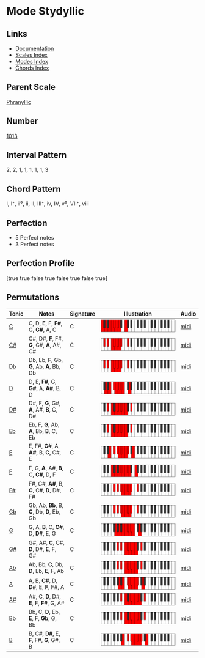 # Mode Stydyllic

## Links

- [Documentation](index.md)
- [Scales Index](Scales.md)
- [Modes Index](Modes.md)
- [Chords Index](Chords.md)

## Parent Scale

[Phranyllic](ScalePhranyllic.md)

## Number

[1013](https://ianring.com/musictheory/scales/1013)

## Interval Pattern

2, 2, 1, 1, 1, 1, 1, 3

## Chord Pattern

I, I⁺, ii⁰, ii, II, III⁺, iv, IV, v⁰, VII⁺, viii

## Perfection

- 5 Perfect notes
- 3 Perfect notes

## Perfection Profile

[true true false true false true false true]

## Permutations

| Tonic | Notes | Signature | Illustration | Audio |
|-------|-------|-----------|--------------|-------|
| [C](ModeCNaturalStydyllic.md) | C, D, **E**, F, **F#**, G, **G#**, A, C | C | ![CNaturalStydyllic](ModeCNaturalStydyllic.png) | [midi](https://github.com/edipermadi/music/blob/main/docs/ModeCNaturalStydyllic.mid?raw=true) |
| [C#](ModeCSharpStydyllic.md) | C#, D#, **F**, F#, **G**, G#, **A**, A#, C# | C | ![CSharpStydyllic](ModeCSharpStydyllic.png) | [midi](https://github.com/edipermadi/music/blob/main/docs/ModeCSharpStydyllic.mid?raw=true) |
| [Db](ModeDFlatStydyllic.md) | Db, Eb, **F**, Gb, **G**, Ab, **A**, Bb, Db | C | ![DFlatStydyllic](ModeDFlatStydyllic.png) | [midi](https://github.com/edipermadi/music/blob/main/docs/ModeDFlatStydyllic.mid?raw=true) |
| [D](ModeDNaturalStydyllic.md) | D, E, **F#**, G, **G#**, A, **A#**, B, D | C | ![DNaturalStydyllic](ModeDNaturalStydyllic.png) | [midi](https://github.com/edipermadi/music/blob/main/docs/ModeDNaturalStydyllic.mid?raw=true) |
| [D#](ModeDSharpStydyllic.md) | D#, F, **G**, G#, **A**, A#, **B**, C, D# | C | ![DSharpStydyllic](ModeDSharpStydyllic.png) | [midi](https://github.com/edipermadi/music/blob/main/docs/ModeDSharpStydyllic.mid?raw=true) |
| [Eb](ModeEFlatStydyllic.md) | Eb, F, **G**, Ab, **A**, Bb, **B**, C, Eb | C | ![EFlatStydyllic](ModeEFlatStydyllic.png) | [midi](https://github.com/edipermadi/music/blob/main/docs/ModeEFlatStydyllic.mid?raw=true) |
| [E](ModeENaturalStydyllic.md) | E, F#, **G#**, A, **A#**, B, **C**, C#, E | C | ![ENaturalStydyllic](ModeENaturalStydyllic.png) | [midi](https://github.com/edipermadi/music/blob/main/docs/ModeENaturalStydyllic.mid?raw=true) |
| [F](ModeFNaturalStydyllic.md) | F, G, **A**, A#, **B**, C, **C#**, D, F | C | ![FNaturalStydyllic](ModeFNaturalStydyllic.png) | [midi](https://github.com/edipermadi/music/blob/main/docs/ModeFNaturalStydyllic.mid?raw=true) |
| [F#](ModeFSharpStydyllic.md) | F#, G#, **A#**, B, **C**, C#, **D**, D#, F# | C | ![FSharpStydyllic](ModeFSharpStydyllic.png) | [midi](https://github.com/edipermadi/music/blob/main/docs/ModeFSharpStydyllic.mid?raw=true) |
| [Gb](ModeGFlatStydyllic.md) | Gb, Ab, **Bb**, B, **C**, Db, **D**, Eb, Gb | C | ![GFlatStydyllic](ModeGFlatStydyllic.png) | [midi](https://github.com/edipermadi/music/blob/main/docs/ModeGFlatStydyllic.mid?raw=true) |
| [G](ModeGNaturalStydyllic.md) | G, A, **B**, C, **C#**, D, **D#**, E, G | C | ![GNaturalStydyllic](ModeGNaturalStydyllic.png) | [midi](https://github.com/edipermadi/music/blob/main/docs/ModeGNaturalStydyllic.mid?raw=true) |
| [G#](ModeGSharpStydyllic.md) | G#, A#, **C**, C#, **D**, D#, **E**, F, G# | C | ![GSharpStydyllic](ModeGSharpStydyllic.png) | [midi](https://github.com/edipermadi/music/blob/main/docs/ModeGSharpStydyllic.mid?raw=true) |
| [Ab](ModeAFlatStydyllic.md) | Ab, Bb, **C**, Db, **D**, Eb, **E**, F, Ab | C | ![AFlatStydyllic](ModeAFlatStydyllic.png) | [midi](https://github.com/edipermadi/music/blob/main/docs/ModeAFlatStydyllic.mid?raw=true) |
| [A](ModeANaturalStydyllic.md) | A, B, **C#**, D, **D#**, E, **F**, F#, A | C | ![ANaturalStydyllic](ModeANaturalStydyllic.png) | [midi](https://github.com/edipermadi/music/blob/main/docs/ModeANaturalStydyllic.mid?raw=true) |
| [A#](ModeASharpStydyllic.md) | A#, C, **D**, D#, **E**, F, **F#**, G, A# | C | ![ASharpStydyllic](ModeASharpStydyllic.png) | [midi](https://github.com/edipermadi/music/blob/main/docs/ModeASharpStydyllic.mid?raw=true) |
| [Bb](ModeBFlatStydyllic.md) | Bb, C, **D**, Eb, **E**, F, **Gb**, G, Bb | C | ![BFlatStydyllic](ModeBFlatStydyllic.png) | [midi](https://github.com/edipermadi/music/blob/main/docs/ModeBFlatStydyllic.mid?raw=true) |
| [B](ModeBNaturalStydyllic.md) | B, C#, **D#**, E, **F**, F#, **G**, G#, B | C | ![BNaturalStydyllic](ModeBNaturalStydyllic.png) | [midi](https://github.com/edipermadi/music/blob/main/docs/ModeBNaturalStydyllic.mid?raw=true) |
